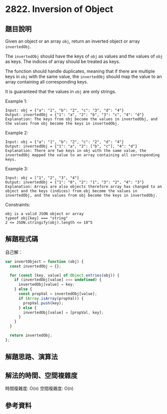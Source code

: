 # 2822. Inversion of Object

## 題目說明

Given an object or an array `obj`, return an inverted object or array `invertedObj`.

The `invertedObj` should have the keys of `obj` as values and the values of `obj` as keys. The indices of array should be treated as keys.

The function should handle duplicates, meaning that if there are multiple keys in `obj` with the same value, the `invertedObj` should map the value to an array containing all corresponding keys.

It is guaranteed that the values in `obj` are only strings.

Example 1:

```
Input: obj = {"a": "1", "b": "2", "c": "3", "d": "4"}
Output: invertedObj = {"1": "a", "2": "b", "3": "c", "4": "d"}
Explanation: The keys from obj become the values in invertedObj, and the values from obj become the keys in invertedObj.
```

Example 2:

```
Input: obj = {"a": "1", "b": "2", "c": "2", "d": "4"}
Output: invertedObj = {"1": "a", "2": ["b", "c"], "4": "d"}
Explanation: There are two keys in obj with the same value, the invertedObj mapped the value to an array containing all corresponding keys.
```

Example 3:

```
Input: obj = ["1", "2", "3", "4"]
Output: invertedObj = {"1": "0", "2": "1", "3": "2", "4": "3"}
Explanation: Arrays are also objects therefore array has changed to an object and the keys (indices) from obj become the values in invertedObj, and the values from obj become the keys in invertedObj.
```

Constraints:

```
obj is a valid JSON object or array
typeof obj[key] === "string"
2 <= JSON.stringify(obj).length <= 10^5
```

## 解題程式碼

自己解：

```javascript
var invertObject = function (obj) {
  const invertedObj = {};

  for (const [key, value] of Object.entries(obj)) {
    if (invertedObj[value] === undefined) {
      invertedObj[value] = key;
    } else {
      const propVal = invertedObj[value];
      if (Array.isArray(propVal)) {
        propVal.push(key);
      } else {
        invertedObj[value] = [propVal, key];
      }
    }
  }

  return invertedObj;
};
```

## 解題思路、演算法

## 解法的時間、空間複雜度

時間複雜度: O(n)
空間複雜度: O(n)

## 參考資料
